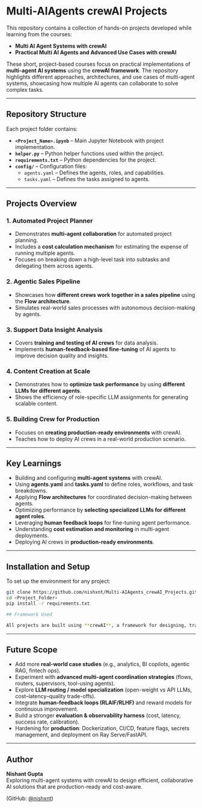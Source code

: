# Multi-AIAgents crewAI Projects

This repository contains a collection of hands-on projects developed while learning from the courses:
- **Multi AI Agent Systems with crewAI**
- **Practical Multi AI Agents and Advanced Use Cases with crewAI**

These short, project-based courses focus on practical implementations of **multi-agent AI systems** using the **crewAI framework**. The repository highlights different approaches, architectures, and use cases of multi-agent systems, showcasing how multiple AI agents can collaborate to solve complex tasks.

---

## Repository Structure

Each project folder contains:
- **`<Project_Name>.ipynb`** – Main Jupyter Notebook with project implementation.
- **`helper.py`** – Python helper functions used within the project.
- **`requirements.txt`** – Python dependencies for the project.
- **`config/`** – Configuration files:
  - `agents.yaml` – Defines the agents, roles, and capabilities.
  - `tasks.yaml` – Defines the tasks assigned to agents.

---

## Projects Overview

### 1. **Automated Project Planner**
- Demonstrates **multi-agent collaboration** for automated project planning.
- Includes a **cost calculation mechanism** for estimating the expense of running multiple agents.
- Focuses on breaking down a high-level task into subtasks and delegating them across agents.

### 2. **Agentic Sales Pipeline**
- Showcases how **different crews work together in a sales pipeline** using the **Flow architecture**.
- Simulates real-world sales processes with autonomous decision-making by agents.

### 3. **Support Data Insight Analysis**
- Covers **training and testing of AI crews** for data analysis.
- Implements **human-feedback-based fine-tuning** of AI agents to improve decision quality and insights.

### 4. **Content Creation at Scale**
- Demonstrates how to **optimize task performance** by using **different LLMs for different agents**.
- Shows the efficiency of role-specific LLM assignments for generating scalable content.

### 5. **Building Crew for Production**
- Focuses on **creating production-ready environments** with crewAI.
- Teaches how to deploy AI crews in a real-world production scenario.

---

## Key Learnings
- Building and configuring **multi-agent systems** with crewAI.
- Using **agents.yaml** and **tasks.yaml** to define roles, workflows, and task breakdowns.
- Applying **Flow architectures** for coordinated decision-making between agents.
- Optimizing performance by **selecting specialized LLMs for different agent roles**.
- Leveraging **human feedback loops** for fine-tuning agent performance.
- Understanding **cost estimation and monitoring** in multi-agent deployments.
- Deploying AI crews in **production-ready environments**.

---

## Installation and Setup

To set up the environment for any project:
```bash
git clone https://github.com/nishxnt/Multi-AIAgents_crewAI_Projects.git
cd <Project_Folder>
pip install -r requirements.txt

## Framework Used

All projects are built using **crewAI**, a framework for designing, training, evaluating, and orchestrating multi‑agent AI systems with clear role/task separation through YAML configs (`agents.yaml`, `tasks.yaml`) and support for flows, cost tracing, and production deployment patterns.
```
---

## Future Scope

- Add more **real-world case studies** (e.g., analytics, BI copilots, agentic RAG, fintech ops).
- Experiment with **advanced multi-agent coordination strategies** (flows, routers, supervisors, tool-using agents).
- Explore **LLM routing / model specialization** (open-weight vs API LLMs, cost–latency–quality trade-offs).
- Integrate **human-feedback loops (RLAIF/RLHF)** and reward models for continuous improvement.
- Build a stronger **evaluation & observability harness** (cost, latency, success rate, calibration).
- Hardening for **production**: Dockerization, CI/CD, feature flags, secrets management, and deployment on Ray Serve/FastAPI.

---

## Author

**Nishant Gupta**  
Exploring multi-agent systems with crewAI to design efficient, collaborative AI solutions that are production-ready and cost-aware.

(GitHub: [@nishxnt](https://github.com/nishxnt))
